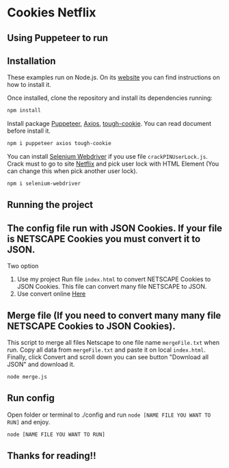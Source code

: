 # Cookies Netflix
## Using Puppeteer to run

## Installation

These examples run on Node.js. On its
[website](http://www.nodejs.org/download/) you can find instructions on how to
install it.

Once installed, clone the repository and install its dependencies running:

```bash
npm install
```
Install package [Puppeteer](https://www.npmjs.com/package/puppeteer), [Axios](https://www.npmjs.com/package/axios), [tough-cookie](https://www.npmjs.com/package/tough-cookie). You can read document before install it.
```bash
npm i puppeteer axios tough-cookie
```

You can install [Selenium Webdriver](https://www.npmjs.com/package/selenium-webdriver) if you use file `crackPINUserLock.js`.
Crack must to go to site [Netflix](https://www.netflix.com/) and pick user lock with HTML Element (You can change this when pick another user lock).
```bash
npm i selenium-webdriver
```

## Running the project
## The config file run with JSON Cookies. If your file is NETSCAPE Cookies you must convert it to JSON.
Two option
1. Use my project
Run file `index.html` to convert NETSCAPE Cookies to JSON Cookies. This file can convert many file NETSCAPE to JSON.
2. Use convert online [Here](https://leaksradar.com/converter)

## Merge file (If you need to convert many many file NETSCAPE Cookies to JSON Cookies).
This script to merge all files Netscape to one file name `mergeFile.txt` when run. Copy all data from `mergeFile.txt` and paste it on local `index.html`.
Finally, click Convert and scroll down you can see button "Download all JSON" and download it.

```bash
node merge.js
```
## Run config
Open folder or terminal to ./config and run `node [NAME FILE YOU WANT TO RUN]` and enjoy.

```bash
node [NAME FILE YOU WANT TO RUN]
```

## Thanks for reading!!
